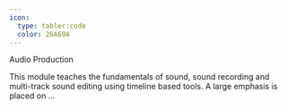 ```yaml
---
icon:
  type: tabler:code
  color: 26A69A
---
```

Audio Production

This module teaches the fundamentals of sound, sound recording and multi-track sound editing using timeline based tools. A large emphasis is placed on ... 
